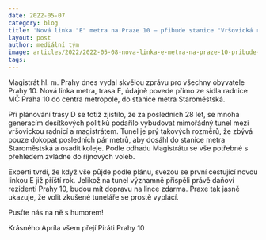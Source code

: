 ```yaml
---
date: 2022-05-07
category: blog
title: 'Nová linka "E" metra na Praze 10 – přibude stanice "Vršovická radnice"'
layout: post
author: mediální tým
image: articles/2022/2022-05-08-nova-linka-e-metra-na-praze-10-pribude-stanice-vrsovicka-radnice.jpg
tags:
---
```


Magistrát hl. m. Prahy dnes vydal skvělou zprávu pro všechny obyvatele Prahy 10. Nová linka metra, trasa E, údajně povede přímo ze sídla radnice MČ Praha 10 do centra metropole, do stanice metra Staroměstská.

Při plánování trasy D se totiž zjistilo, že za posledních 28 let, se mnoha generacím desítkových politiků podařilo vybudovat mimořádný tunel mezi vršovickou radnicí a magistrátem. Tunel je prý takových rozměrů, že zbývá pouze dokopat posledních pár metrů, aby dosáhl do stanice metra Staroměstská a osadit koleje. Podle odhadu Magistrátu se vše potřebné s přehledem zvládne do říjnových voleb.

Experti tvrdí, že když vše půjde podle plánu, svezou se první cestující novou linkou E již příští rok. Jelikož na tunel významně přispěli právě daňoví rezidenti Prahy 10, budou mít dopravu na lince zdarma. Praxe tak jasně ukazuje, že volit zkušené tuneláře se prostě vyplácí.

Pusťte nás na ně s humorem!

Krásného Apríla všem přejí Piráti Prahy 10
